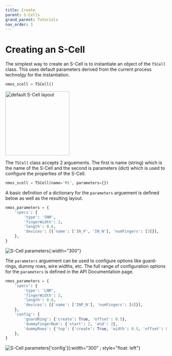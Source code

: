 ```yaml
---
title: Create
parent: S-Cells
grand_parent: Tutorials
nav_order: 1
---
```


# Creating an S-Cell

The simplest way to create an S-Cell is to instantiate an object of the `TSCell` class. This uses default parameters derived from the current process technolgy for the instantiation.

```python
nmos_scell = TSCell()
```

<img src="{{site.baseurl | prepend: site.url}}/assets/images/scell_default_lay.png" alt="default S-Cell layout" width='200'/>

The `TSCell` class accepts 2 arguements. The first is name (string) which is the name of the S-Cell and the second is parameters (dict) which is used to configure the properties of the S-Cell.

```python
nmos_scell = TSCell(name='M1', parameters={})
```

A basic definition of a dictionary for the `parameters` arguement is defined below as well as the resulting layout.

```python
nmos_parameters = {
    'specs': {
        'type': 'SNM',
        'fingerWidth': 2,
        'length': 0.6,
        'devices': [{'name': ['IN_P', 'IN_N'], 'numFingers': [3]}],
    },
}
```

![S-Cell parameters]({{site.baseurl}}/assets/images/scell_params_lay.png){:width="300"}

The `parameters` arguement can be used to configure options like guard-rings, dummy rows, wire widths, etc. The full range of configuration options for the `parameters` is defined in the API Documentation page.

```python
nmos_parameters = {
    'specs': {
        'type': 'LNM',
        'fingerWidth': 2,
        'length': 0.6,
        'devices': [{'name': ['INP_N'], 'numFingers': [4]}],
    },
    'config': {
        'guardRing': {'create': True, 'offset': 0.5},
        'dummyFingerNum': {'start': 2, 'end': 2},
        'dummyRows': {'top': {'create': True, 'width': 0.5, 'offset': 0.2}, 'bottom': {'create': True, 'width': 0.5, 'offset': 0.2}},
    },
}
```

![S-Cell parameters['config']]({{site.baseurl}}/assets/images/scell_options_lay.png){:width="300" ; style="float: left"}
